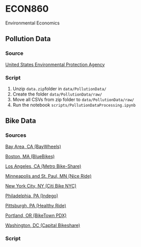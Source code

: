 # ECON860
Environmental Economics

## Pollution Data
### Source
[United States Environmental Protection Agency](https://aqs.epa.gov/aqsweb/airdata/download_files.html)

### Script
1. Unzip `data.zip`folder in `data/PollutionData/`
2. Create the folder `data/PollutionData/raw/`
3. Move all CSVs from zip folder to `data/PollutionData/raw/`
4. Run the notebook `scripts/PollutionDataProcessing.ipynb`

## Bike Data
### Sources
[Bay Area, CA (BayWheels)](https://www.lyft.com/bikes/bay-wheels/system-data)

[Boston, MA (BlueBikes)](https://www.bluebikes.com/system-data)

[Los Angeles, CA (Metro Bike-Share)](https://bikeshare.metro.net/about/data/)

[Minneapolis and St. Paul, MN (Nice Ride)](https://www.niceridemn.com/system-data)

[New York City, NY (Citi Bike NYC)](https://www.citibikenyc.com/system-data)

[Philadelphia, PA (Indego)](https://www.rideindego.com/about/data/)

[Pittsburgh, PA (Healthy Ride)](https://healthyridepgh.com/data/)

[Portland, OR (BikeTown PDX)](https://www.biketownpdx.com/system-data)

[Washington, DC (Capital Bikeshare)](https://www.capitalbikeshare.com/system-data)

### Script

